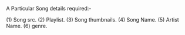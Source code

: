 A Particular Song details required:-

(1) Song src.
(2) Playlist.
(3) Song thumbnails.
(4) Song Name.
(5) Artist Name.
(6) genre.